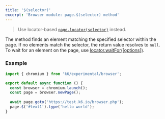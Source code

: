 ```yaml
---
title: '$(selector)'
excerpt: 'Browser module: page.$(selector) method'
---
```


<Blockquote mod="note" title="">

Use locator-based [`page.locator(selector)`](/javascript-api/k6-experimental/browser/page/locator/) instead.

</Blockquote>

The method finds an element matching the specified selector within the page. If no elements match the selector, the return value resolves to `null`. To wait for an element on the page, use [locator.waitFor([options])](/javascript-api/k6-experimental/browser/locator/waitfor/).

### Example

<CodeGroup labels={[]}>

```javascript
import { chromium } from 'k6/experimental/browser';

export default async function () {
  const browser = chromium.launch();
  const page = browser.newPage();
  
  await page.goto('https://test.k6.io/browser.php');
  page.$('#text1').type('hello world');
}
```

</CodeGroup>
